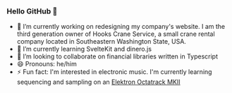 ### Hello GitHub 👋

- 🔭 I’m currently working on redesigning my company's website. I am the third generation owner of Hooks Crane Service, a small crane rental company located in Southeastern Washington State, USA.
- 🌱 I’m currently learning SvelteKit and dinero.js
- 👯 I’m looking to collaborate on financial libraries written in Typescript
- 😄 Pronouns: he/him
- ⚡ Fun fact: I'm interested in electronic music. I'm currently learning sequencing and sampling on an [Elektron Octatrack MKII](https://www.elektron.se/us/octratrack-mkii-explorer)

<!--
**johnhooks/johnhooks** is a ✨ _special_ ✨ repository because its `README.md` (this file) appears on your GitHub profile.
-->
